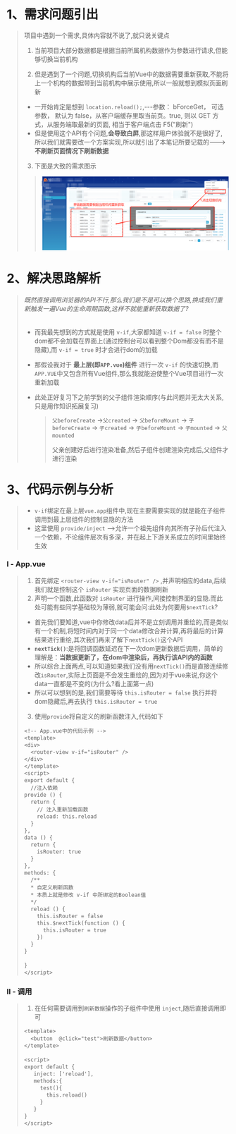 # 1、需求问题引出

>项目中遇到一个需求,具体内容就不说了,就只说关键点
>
>1. 当前项目大部分数据都是根据当前所属机构数据作为参数进行请求,但能够切换当前机构
>
>2. 但是遇到了一个问题,切换机构后当前Vue中的数据需要重新获取,不能将上一个机构的数据带到当前机构中展示使用,所以一般就想到模拟页面刷新
>
>   - 一开始肯定是想到 `location.reload();`,---参数： bForceGet， 可选参数， 默认为 false，从客户端缓存里取当前页。true, 则以 GET 方式，从服务端取最新的页面, 相当于客户端点击 F5("刷新")
>   - 但是使用这个API有个问题,**会导致白屏**,那这样用户体验就不是很好了,所以我们就需要改一个方案实现,所以就引出了本笔记所要记载的--->**不刷新页面情况下刷新数据**
>
>3. 下面是大致的需求图示
>
>   >![image-20220110142806626](VUE系列笔记图片/image-20220110142806626.png)

# 2、解决思路解析

>###### 既然直接调用浏览器的API不行,那么我们是不是可以换个思路,换成我们重新触发一遍Vue的生命周期函数,这样不就能重新获取数据了?
>
>  - 而我最先想到的方式就是使用 `v-if`,大家都知道 `v-if = false` 时整个dom都不会加载在界面上(通过控制台可以看到整个Dom都没有而不是隐藏),而 `v-if = true` 时才会进行dom的加载
>
>  - 那假设我对于 **最上层(即`APP.vue`)组件** 进行一次 `v-if` 的快速切换,而 `APP.VUE`中又包含所有Vue组件,那么我就能迫使整个Vue项目进行一次重新加载
>
>  - 此处正好复习下之前学到的父子组件渲染顺序(与此问题并无太大关系,只是用作知识拓展复习)
>
>    >`父beforeCreate` ->`父created` -> `父beforeMount` -> `子beforeCreate` -> `子created` -> `子beforeMount` -> `子mounted` -> `父mounted`
>    >
>    >父亲创建好后进行渲染准备,然后子组件创建渲染完成后,父组件才进行渲染



# 3、代码示例与分析

>* `v-if`绑定在最上层`vue.app`组件中,现在主要需要实现的就是能在子组件调用到最上层组件的控制显隐的方法
>* 这里使用 `provide/inject` -->允许一个祖先组件向其所有子孙后代注入一个依赖，不论组件层次有多深，并在起上下游关系成立的时间里始终生效

### Ⅰ - App.vue

>1. 首先绑定 `<router-view v-if="isRouter" />` ,并声明相应的data,后续我们就是控制这个 `isRouter` 实现页面的数据刷新
>2. 声明一个函数,此函数对 `isRouter` 进行操作,间接控制界面的显隐.而此处可能有些同学基础较为薄弱,就可能会问:此处为何要用`$nextTick`?
>  - 首先我们要知道,vue中你修改data后并不是立刻调用并重绘的,而是类似有一个机制,将短时间内对于同一个data修改合并计算,再将最后的计算结果进行重绘,其次我们再来了解下`nextTick()`这个API
>  - **`nextTick()`**:是将回调函数延迟在下一次dom更新数据后调用，简单的理解是：**当数据更新了，在dom中渲染后，再执行该API内的函数**
>  - 所以综合上面两点,可以知道如果我们没有用`nextTick()`而是直接连续修改`isRouter`,实际上页面是不会发生重绘的,因为对于vue来说,你这个data一直都是不变的(为什么?看上面第一点)
>  - 所以可以想到的是,我们需要等待 `this.isRouter = false` 执行并将dom隐藏后,再去执行 `this.isRouter = true`
>
>3. 使用`provide`将自定义的刷新函数注入,代码如下
>
>```vue
><!-- App.vue中的代码示例 -->
><template>
> <div>
>   <router-view v-if="isRouter" />
> </div>
></template>
><script>
>export default {
>   //注入依赖
> provide () {
>   return {
>     // 注入重新加载函数
>     reload: this.reload
>   }
> },
> data () {
>   return {
>     isRouter: true
>   }
> },
> methods: {
>   /**
>   * 自定义刷新函数
>   * 本质上就是修改 v-if 中所绑定的Boolean值
>   */
>   reload () {
>     this.isRouter = false
>     this.$nextTick(function () {
>       this.isRouter = true
>     })
>   }
> }
>
>}
></script>
>```
>

### Ⅱ - 调用

>1. 在任何需要调用到`刷新数据`操作的子组件中使用 `inject`,随后直接调用即可
>
>```vue
><template>
>   <button  @click="test">刷新数据</button>
></template>
>
><script>
>export default {
>    inject: ['reload'],
>    methods:{
>      test(){
>        this.reload()
>      }
>    }
>}
></script>
>```
